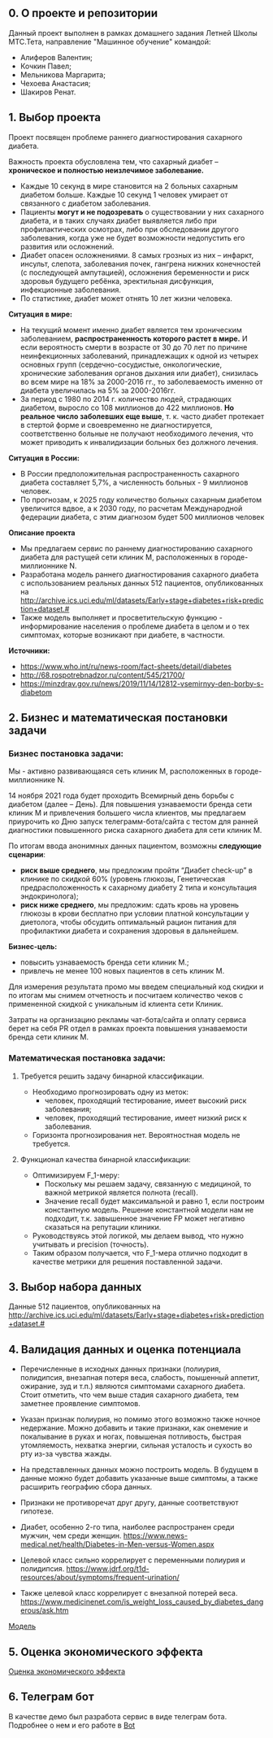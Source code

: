 

## 0. О проекте и репозитории
Данный проект выполнен в рамках домашнего задания Летней Школы МТС.Тета, направление "Машинное обучение" командой:
* Алиферов Валентин;
* Кочкин Павел;
* Мельникова Маргарита;
* Чехоева Анастасия;
* Шакиров Ренат.

## 1. Выбор проекта

Проект посвящен проблеме раннего диагностирования сахарного диабета.

Важность проекта обусловлена тем, что сахарный диабет – **хроническое и полностью неизлечимое заболевание.**
* Каждые 10 секунд в мире становится на 2 больных сахарным диабетом больше. Каждые 10 секунд 1 человек умирает от связанного с диабетом заболевания.
* Пациенты **могут и не подозревать** о существовании у них сахарного диабета, и в таких случаях диабет выявляется либо при профилактических осмотрах, либо при обследовании другого заболевания, когда уже не будет возможности недопустить его развития или осложнений. 
* Диабет опасен осложнениями. 8 самых грозных из них – инфаркт, инсульт, слепота, заболевания почек, гангрена нижних конечностей (с последующей ампутацией), осложнения беременности и риск здоровья будущего ребёнка, эректильная дисфункция, инфекционные заболевания.
* По статистике, диабет может отнять 10 лет жизни человека.

**Ситуация в мире:**
* На текущий момент именно диабет является тем хроническим заболеванием, **распространенность которого растет в мире.** И если вероятность смерти в возрасте от 30 до 70 лет по причине неинфекционных заболеваний, принадлежащих к одной из четырех основных групп (сердечно-сосудистые, онкологические, хронические заболевания органов дыхания или диабет), снизилась во всем мире на 18% за 2000-2016 гг., то заболеваемость именно от диабета увеличилась на 5% за 2000-2016гг.  
* За период с 1980 по 2014 г. количество людей, страдающих диабетом, выросло со 108 миллионов до 422 миллионов. **Но реальное число заболевших еще выше**, т. к. часто диабет протекает в стертой форме и своевременно не диагностируется, соответственно больные не получают необходимого лечения, что может приводить к инвалидизации больных без должного лечения.

**Ситуация в России:**
* В России предположительная распространенность сахарного диабета составляет 5,7%, а численность больных - 9 миллионов человек.
* По прогнозам, к 2025 году количество больных сахарным диабетом увеличится вдвое, а к 2030 году, по расчетам Международной федерации диабета, с этим диагнозом будет 500 миллионов человек

**Описание проекта**
* Мы предлагаем сервис по раннему диагностированию сахарного диабета для растущей сети клиник M, расположенных в городе-миллионнике N.
* Разработана модель раннего диагностирования сахарного диабета с использованием реальных данных 512 пациентов, опубликованных на http://archive.ics.uci.edu/ml/datasets/Early+stage+diabetes+risk+prediction+dataset.#
* Также модель выполняет и просветительскую функцию - информирование населения о проблеме диабета в целом и о тех симптомах, которые возникают при диабете, в частности.

**Источники:**
* https://www.who.int/ru/news-room/fact-sheets/detail/diabetes
* http://68.rospotrebnadzor.ru/content/545/21700/
* https://minzdrav.gov.ru/news/2019/11/14/12812-vsemirnyy-den-borby-s-diabetom



## 2. Бизнес и математическая постановки задачи

### Бизнес постановка задачи:

Мы - активно развивающаяся сеть клиник M, расположенных в городе-миллионнике N.

14 ноября 2021 года будет проходить Всемирный день борьбы с диабетом (далее – День). Для повышения узнаваемости бренда сети клиник M и привлечения большего числа клиентов, мы предлагаем приурочить ко Дню запуск телеграмм-бота/сайта с тестом для ранней диагностики повышенного риска сахарного диабета для сети клиник M.

По итогам ввода анонимных данных пациентом, возможны **следующие сценарии**:
* **риск выше среднего**, мы предложим
пройти “Диабет check-up” в клинике по скидкой 60% (уровень глюкозы, Генетическая предрасположенность к сахарному диабету 2 типа и консультация эндокринолога);
* **риск ниже среднего**, мы предложим:
сдать кровь на уровень глюкозы в крови бесплатно при условии платной консультации у диетолога, чтобы обсудить оптимальный рацион питания для профилактики диабета и сохранения здоровья в дальнейшем.

**Бизнес-цель:**
* повысить узнаваемость бренда сети клиник М.;
* привлечь не менее 100 новых пациентов в сеть клиник М.

Для измерения результата промо мы введем специальный код скидки и по итогам мы снимем отчетность и посчитаем количество чеков с примененной скидкой с уникальным id клиента сети Клиник.

Затраты на организацию рекламы чат-бота/сайта и оплату сервиса берет на себя PR отдел в рамках проекта повышения узнаваемости бренда сети клиник М. 

### Математическая постановка задачи:
1. Требуется решить задачу бинарной классификации.
    * Необходимо прогнозировать одну из меток: 
        * человек, проходящий тестирование, имеет высокий риск заболевания;
        * человек, проходящий тестирование, имеет низкий риск к заболевания.
    * Горизонта прогнозирования нет. Вероятностная модель не требуется.  

2. Функционал качества бинарной классификации:
    * Оптимизируем F_1-меру:
        * Поскольку мы решаем задачу, связанную с медициной, то важной метрикой является полнота (recall). 
        * Значение recall будет максимальной и равно 1, если построим константную модель. Решение константной модели нам не подходит, т.к. завышенное значение FP может негативно сказаться на репутации клиники.
    * Руководствуясь этой логикой, мы делаем вывод, что нужно учитывать и precision (точность).
    * Таким образом получается, что F_1-мера отлично подходит в качестве метрики для решения поставленной задачи.


## 3. Выбор набора данных
Данные 512 пациентов, опубликованных на http://archive.ics.uci.edu/ml/datasets/Early+stage+diabetes+risk+prediction+dataset.#

## 4. Валидация данных и оценка потенциала
* Перечисленные в исходных данных признаки (полиурия, полидипсия, внезапная потеря веса, слабость, поышенный аппетит, ожирание, зуд и т.п.) являются симптомами сахарного диабета.  Стоит отметить, что чем выше стадия сахарного диабета, тем заметнее проявление симптомов. 

* Указан признак полиурия, но помимо этого возможно также ночное недержание. Можно добавить и такие признаки, как онемение и покалывание в руках и ногах, повышеная потливость, быстрая утомляемость, нехватка энергии, сильная усталость и сухость во рту из-за чувства жажды.

* На представленных данных можно построить модель. В будущем в данные можно будет добавить указанные выше симптомы, а также расширить географию сбора данных.

* Признаки не противоречат друг другу, данные соответствуют гипотезе.

* Диабет, особенно 2-го типа, наиболее распространен среди мужчин, чем среди женщин. https://www.news-medical.net/health/Diabetes-in-Men-versus-Women.aspx

* Целевой класс сильно коррелирует с переменными полиурия и полидипсия.  https://www.jdrf.org/t1d-resources/about/symptoms/frequent-urination/

* Также целевой класс коррелирует с внезапной потерей веса. https://www.medicinenet.com/is_weight_loss_caused_by_diabetes_dangerous/ask.htm

[Модель](Model.ipynb)

## 5. Оценка экономического эффекта

[Оценка экономического эффекта](Effect.ipynb)

## 6. Телеграм бот

В качестве демо был разработа сервис в виде телеграм бота.
Подробнее о нем и его работе в [Bot](bot/)

